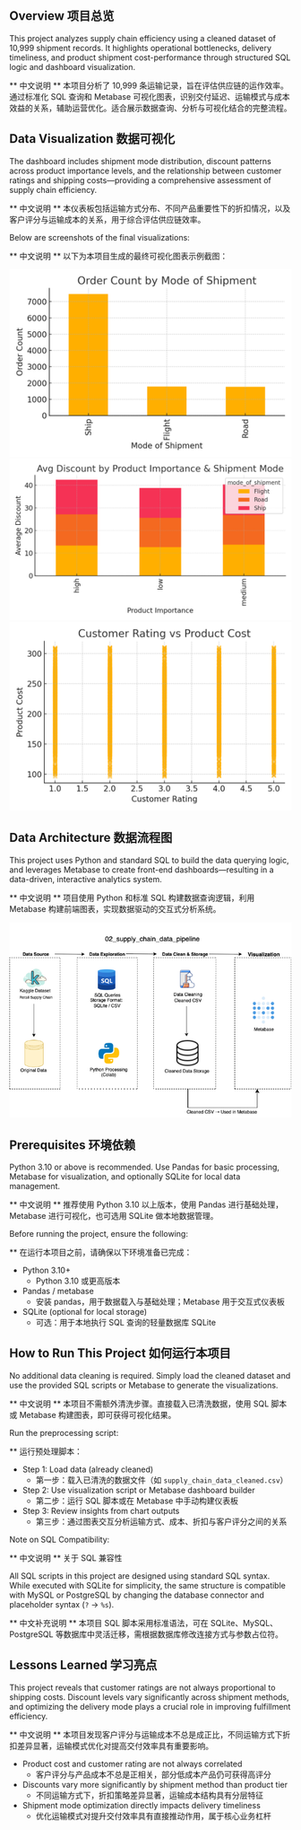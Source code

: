 ## Overview 项目总览
This project analyzes supply chain efficiency using a cleaned dataset of 10,999 shipment records. It highlights operational bottlenecks, delivery timeliness, and product shipment cost-performance through structured SQL logic and dashboard visualization.

** 中文说明 **  本项目分析了 10,999 条运输记录，旨在评估供应链的运作效率。通过标准化 SQL 查询和 Metabase 可视化图表，识别交付延迟、运输模式与成本效益的关系，辅助运营优化。适合展示数据查询、分析与可视化结合的完整流程。

## Data Visualization 数据可视化

The dashboard includes shipment mode distribution, discount patterns across product importance levels, and the relationship between customer ratings and shipping costs—providing a comprehensive assessment of supply chain efficiency.

** 中文说明 ** 本仪表板包括运输方式分布、不同产品重要性下的折扣情况，以及客户评分与运输成本的关系，用于综合评估供应链效率。

Below are screenshots of the final visualizations:  

** 中文说明 ** 以下为本项目生成的最终可视化图表示例截图：

![metabase dashboard image](chart1_mode_of_shipment.png)
![metabase dashboard image](chart2_discount_by_importance.png)
![metabase dashboard image](chart3_rating_vs_cost.png)

## Data Architecture 数据流程图

This project uses Python and standard SQL to build the data querying logic, and leverages Metabase to create front-end dashboards—resulting in a data-driven, interactive analytics system.

** 中文说明 ** 项目使用 Python 和标准 SQL 构建数据查询逻辑，利用 Metabase 构建前端图表，实现数据驱动的交互式分析系统。

![Data Architecture](supply_chain_data_pipeline_architecture.png)

## Prerequisites 环境依赖

Python 3.10 or above is recommended. Use Pandas for basic processing, Metabase for visualization, and optionally SQLite for local data management.

** 中文说明 ** 推荐使用 Python 3.10 以上版本，使用 Pandas 进行基础处理，Metabase 进行可视化，也可选用 SQLite 做本地数据管理。

Before running the project, ensure the following:

** 在运行本项目之前，请确保以下环境准备已完成：

 - Python 3.10+
   * Python 3.10 或更高版本
 - Pandas / metabase
   * 安装 pandas，用于数据载入与基础处理；Metabase 用于交互式仪表板  
 - SQLite (optional for local storage)
   * 可选：用于本地执行 SQL 查询的轻量数据库 SQLite
    
## How to Run This Project 如何运行本项目

No additional data cleaning is required. Simply load the cleaned dataset and use the provided SQL scripts or Metabase to generate the visualizations.

** 中文说明 ** 本项目不需额外清洗步骤。直接载入已清洗数据，使用 SQL 脚本或 Metabase 构建图表，即可获得可视化结果。

Run the preprocessing script:

** 运行预处理脚本：

- Step 1: Load data (already cleaned)
  * 第一步：载入已清洗的数据文件（如 `supply_chain_data_cleaned.csv`）
- Step 2: Use visualization script or Metabase dashboard builder
  * 第二步：运行 SQL 脚本或在 Metabase 中手动构建仪表板
- Step 3: Review insights from chart outputs
  * 第三步：通过图表交互分析运输方式、成本、折扣与客户评分之间的关系
    
Note on SQL Compatibility:

** 中文说明 ** 关于 SQL 兼容性

All SQL scripts in this project are designed using standard SQL syntax. While executed with SQLite for simplicity, the same structure is compatible with MySQL or PostgreSQL by changing the database connector and placeholder syntax (`?` → `%s`).

** 中文补充说明 **  本项目 SQL 脚本采用标准语法，可在 SQLite、MySQL、PostgreSQL 等数据库中灵活迁移，需根据数据库修改连接方式与参数占位符。
   
## Lessons Learned 学习亮点

This project reveals that customer ratings are not always proportional to shipping costs. Discount levels vary significantly across shipment methods, and optimizing the delivery mode plays a crucial role in improving fulfillment efficiency.

** 中文说明 ** 本项目发现客户评分与运输成本不总是成正比，不同运输方式下折扣差异显著，运输模式优化对提高交付效率具有重要影响。

 - Product cost and customer rating are not always correlated
   * 客户评分与产品成本不总是正相关，部分低成本产品仍可获得高评分
 - Discounts vary more significantly by shipment method than product tier
   * 不同运输方式下，折扣策略差异显著，运输成本结构具有分层特征 
 - Shipment mode optimization directly impacts delivery timeliness
   * 优化运输模式对提升交付效率具有直接推动作用，属于核心业务杠杆
